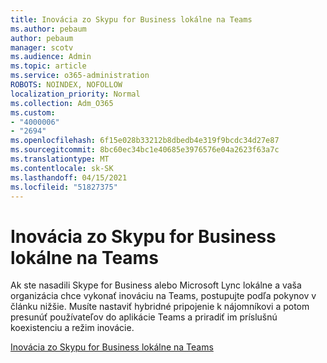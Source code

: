 ```yaml
---
title: Inovácia zo Skypu for Business lokálne na Teams
ms.author: pebaum
author: pebaum
manager: scotv
ms.audience: Admin
ms.topic: article
ms.service: o365-administration
ROBOTS: NOINDEX, NOFOLLOW
localization_priority: Normal
ms.collection: Adm_O365
ms.custom:
- "4000006"
- "2694"
ms.openlocfilehash: 6f15e028b33212b8dbedb4e319f9bcdc34d27e87
ms.sourcegitcommit: 8bc60ec34bc1e40685e3976576e04a2623f63a7c
ms.translationtype: MT
ms.contentlocale: sk-SK
ms.lasthandoff: 04/15/2021
ms.locfileid: "51827375"
---
```

# <a name="upgrade-from-skype-for-business-on-premises-to-teams"></a>Inovácia zo Skypu for Business lokálne na Teams

Ak ste nasadili Skype for Business alebo Microsoft Lync lokálne a vaša organizácia chce vykonať inováciu na Teams, postupujte podľa pokynov v článku nižšie. Musíte nastaviť hybridné pripojenie k nájomníkovi a potom presunúť používateľov do aplikácie Teams a priradiť im príslušnú koexistenciu a režim inovácie. 

[Inovácia zo Skypu for Business lokálne na Teams](https://docs.microsoft.com/MicrosoftTeams/upgrade-to-teams-execute-skypeforbusinesshybridonprem)

